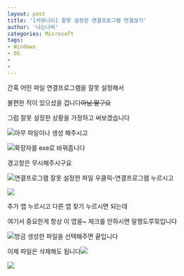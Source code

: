 ```yaml
---
layout: post
title: '[커뮤니티] 잘못 설정한 연결프로그램 연결끊기'
author: '나는나비'
categories: Microsoft
tags:
- Windows
- OS
-
-
---
```



<script> location.href='https://cafe.naver.com/develoid/783113' ; </script>

<p>간혹 어떤 파일 연결프로그램을 잘못 설정해서<p>불편한&nbsp;적이 있으셨을 겁니다<strike>아님 말구요</strike><p>그럼&nbsp;잘못 설정한 상황을 가정하고 써보겠습니다</p>
<p><img src="https://cafeptthumb-phinf.pstatic.net/MjAxODAyMjRfMjI1/MDAxNTE5NDQ1NTg2ODI1.wkE7bHVEU8HYgeSNXJbQxxC0vq-Wpk5Kga4PArE6y5cg.SEjUDUCOsYiulxCnjNNKx1QcubX-pGF-05z4xJxZ2eUg.PNG.mdbs2/%EC%9D%B4%EB%AF%B8%EC%A7%80_003.png?type=w740">아무 파일이나 생성 해주시고</p>
<p><img src="https://cafeptthumb-phinf.pstatic.net/MjAxODAyMjRfNzUg/MDAxNTE5NDQ1NTg2OTc1.b8iE5Ng6QVAKB--kXdmY_MjT11g37qoEoFHfqHOgGMQg.OiulX3uTmD5vxCgYv0MAXJFIsW3NSo4HqJ_WyXEZs78g.PNG.mdbs2/%EC%9D%B4%EB%AF%B8%EC%A7%80_004.png?type=w740">확장자를 exe로 바꿔줍니다</p>
<p>경고창은 무시해주시구요</p>
<p><img src="https://cafeptthumb-phinf.pstatic.net/MjAxODAyMjRfNzYg/MDAxNTE5NDQ1NTg3MDMz.GVEfSZdD209GDw5OHj4PkXgI_F8-UuvNK6kVyYfAW0kg.uRQcU6N8xy_zQiThyrgeZicaGff2qr8CFKzPMkclPBcg.PNG.mdbs2/%EC%9D%B4%EB%AF%B8%EC%A7%80_002.png?type=w740">연결프로그램 잘못 설정한 파일 우클릭-연결프로그램 누르시고</p>
<p><img src="https://cafeptthumb-phinf.pstatic.net/MjAxODAyMjRfMzYg/MDAxNTE5NDQ5MTM2MjMw.K-uoM15p45vHvZue573fRfpnSxurWbOKb_R7p8vYfzEg.OKq-KqAQCaBzckTaDySXdP7CQQLZAVM72qCD6D2qhnQg.PNG.mdbs2/%EC%9D%B4%EB%AF%B8%EC%A7%80_005.png?type=w740"></p>
<p>추가 앱 누르시고 다른 앱 찾기 누르시면 되는데</p>
<p>여기서 중요한게&nbsp;항상 이 앱을~ 체크를 안하시면 말짱도루묵입니다</p>
<p><img src="https://cafeptthumb-phinf.pstatic.net/MjAxODAyMjRfOTEg/MDAxNTE5NDQ1NTg3MTk0.U-M2J938xy__PF7hh_r0ik3b64RoiTwLdBfEdPSXeeMg.KpGSlx3miEgWdw4mQ-mjwn3OERB7t4Lt0XeT27Gx6iMg.PNG.mdbs2/%EC%9D%B4%EB%AF%B8%EC%A7%80_006.png?type=w740">방금 생성한 파일을 선택해주면 끝입니다</p>
<p>이제 파일은 삭제해도 됩니다<img src="https://cafeptthumb-phinf.pstatic.net/MjAxODAyMjRfMTgz/MDAxNTE5NDQ1NTg3Mjc2.lrSD_xs08IxKVSqEXpg1QESasErvGusfdYLuLpSMiV0g.CE-pKQ3YftEtNXTTB26uZF1wJw1CpJHrKw7wSaDGDfUg.PNG.mdbs2/%EC%9D%B4%EB%AF%B8%EC%A7%80_007.png?type=w740"></p>
<p><img src="https://gfmarket-phinf.pstatic.net/moon_and_james/original_2.png?type=p50_50"></p>
